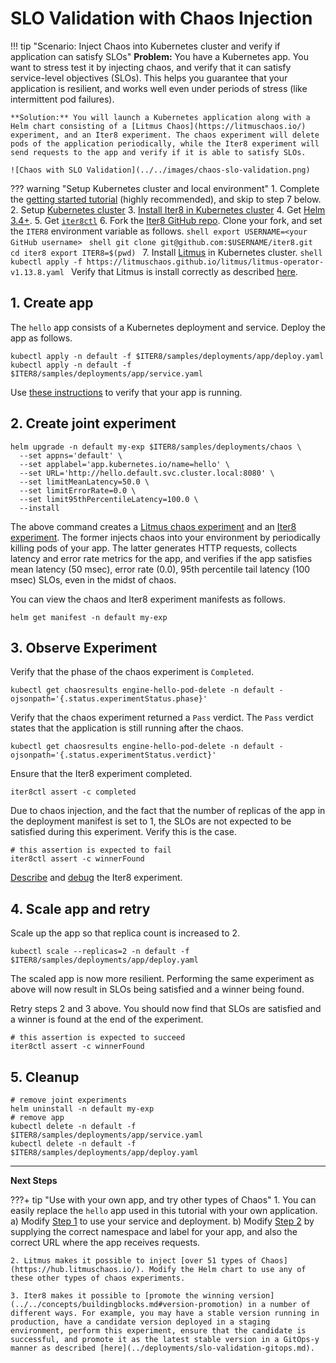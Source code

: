 # SLO Validation with Chaos Injection

!!! tip "Scenario: Inject Chaos into Kubernetes cluster and verify if application can satisfy SLOs"
    **Problem:** You have a Kubernetes app. You want to stress test it by injecting chaos, and verify that it can satisfy service-level objectives (SLOs). This helps you guarantee that your application is resilient, and works well even under periods of stress (like intermittent pod failures).

    **Solution:** You will launch a Kubernetes application along with a Helm chart consisting of a [Litmus Chaos](https://litmuschaos.io/) experiment, and an Iter8 experiment. The chaos experiment will delete pods of the application periodically, while the Iter8 experiment will send requests to the app and verify if it is able to satisfy SLOs.

    ![Chaos with SLO Validation](../../images/chaos-slo-validation.png)

??? warning "Setup Kubernetes cluster and local environment"
    1. Complete the [getting started tutorial](../../getting-started/first-experiment.md) (highly recommended), and skip to step 7 below.
    2. Setup [Kubernetes cluster](../../getting-started/setup-for-tutorials.md#local-kubernetes-cluster)
    3. [Install Iter8 in Kubernetes cluster](../../getting-started/install.md)
    4. Get [Helm 3.4+](https://helm.sh/docs/intro/install/).
    5. Get [`iter8ctl`](../../getting-started/install.md#install-iter8ctl)
    6. Fork the [Iter8 GitHub repo](https://github.com/iter8-tools/iter8). Clone your fork, and set the `ITER8` environment variable as follows.
    ```shell
    export USERNAME=<your GitHub username>
    ```
    ```shell
    git clone git@github.com:$USERNAME/iter8.git
    cd iter8
    export ITER8=$(pwd)
    ```
    7. Install [Litmus](https://litmuschaos.io/) in Kubernetes cluster.
    ```shell
    kubectl apply -f https://litmuschaos.github.io/litmus/litmus-operator-v1.13.8.yaml
    ```
    Verify that Litmus is install correctly as described [here](https://v1-docs.litmuschaos.io/docs/getstarted/#install-litmus).

## 1. Create app
The `hello` app consists of a Kubernetes deployment and service. Deploy the app as follows.

```shell
kubectl apply -n default -f $ITER8/samples/deployments/app/deploy.yaml
kubectl apply -n default -f $ITER8/samples/deployments/app/service.yaml
```

Use [these instructions](../../getting-started/first-experiment.md#1a-verify-app-is-running) to verify that your app is running.

## 2. Create joint experiment
```shell
helm upgrade -n default my-exp $ITER8/samples/deployments/chaos \
  --set appns='default' \
  --set applabel='app.kubernetes.io/name=hello' \
  --set URL='http://hello.default.svc.cluster.local:8080' \
  --set limitMeanLatency=50.0 \
  --set limitErrorRate=0.0 \
  --set limit95thPercentileLatency=100.0 \
  --install
```

The above command creates a [Litmus chaos experiment](https://litmuschaos.io/) and an [Iter8 experiment](../../concepts/whatisiter8.md#what-is-an-iter8-experiment). The former injects chaos into your environment by periodically killing pods of your app. The latter generates HTTP requests, collects latency and error rate metrics for the app, and verifies if the app satisfies mean latency (50 msec), error rate (0.0), 95th percentile tail latency (100 msec) SLOs, even in the midst of chaos.

You can view the chaos and Iter8 experiment manifests as follows.
```shell
helm get manifest -n default my-exp
```

## 3. Observe Experiment
Verify that the phase of the chaos experiment is `Completed`.
```shell
kubectl get chaosresults engine-hello-pod-delete -n default -ojsonpath='{.status.experimentStatus.phase}'
```

Verify that the chaos experiment returned a `Pass` verdict. The `Pass` verdict states that the application is still running after the chaos.
```shell
kubectl get chaosresults engine-hello-pod-delete -n default -ojsonpath='{.status.experimentStatus.verdict}'
```

Ensure that the Iter8 experiment completed.
```shell
iter8ctl assert -c completed
```

Due to chaos injection, and the fact that the number of replicas of the app in the deployment manifest is set to 1, the SLOs are not expected to be satisfied during this experiment. Verify this is the case.
```shell
# this assertion is expected to fail
iter8ctl assert -c winnerFound
```

[Describe](../../getting-started/first-experiment.md#3b-describe-results) and [debug](../../getting-started/first-experiment.md#3c-debug) the Iter8 experiment.

## 4. Scale app and retry
Scale up the app so that replica count is increased to 2. 
```shell
kubectl scale --replicas=2 -n default -f $ITER8/samples/deployments/app/deploy.yaml
```

The scaled app is now more resilient. Performing the same experiment as above will now result in SLOs being satisfied and a winner being found.

Retry steps 2 and 3 above. You should now find that SLOs are satisfied and a winner is found at the end of the experiment.

```shell
# this assertion is expected to succeed
iter8ctl assert -c winnerFound
```

## 5. Cleanup
```shell
# remove joint experiments
helm uninstall -n default my-exp
# remove app
kubectl delete -n default -f $ITER8/samples/deployments/app/service.yaml
kubectl delete -n default -f $ITER8/samples/deployments/app/deploy.yaml
```

***

**Next Steps**

???+ tip "Use with your own app, and try other types of Chaos"
    1. You can easily replace the `hello` app used in this tutorial with your own application. a) Modify [Step 1](#1-create-app) to use your service and deployment. b) Modify [Step 2](#2-create-joint-experiment) by supplying the correct namespace and label for your app, and also the correct URL where the app receives requests.

    2. Litmus makes it possible to inject [over 51 types of Chaos](https://hub.litmuschaos.io/). Modify the Helm chart to use any of these other types of chaos experiments.

    3. Iter8 makes it possible to [promote the winning version](../../concepts/buildingblocks.md#version-promotion) in a number of different ways. For example, you may have a stable version running in production, have a candidate version deployed in a staging environment, perform this experiment, ensure that the candidate is successful, and promote it as the latest stable version in a GitOps-y manner as described [here](../deployments/slo-validation-gitops.md).
